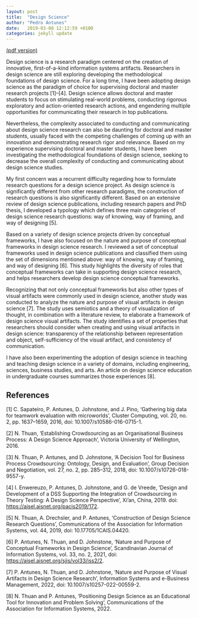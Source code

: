 ```yaml
---
layout: post
title:  "Design Science"
author: "Pedro Antunes"
date:   2019-03-08 12:12:59 +0100
categories: jekyll update
---
```


[(pdf version)](/assets/pdf/design-science.pdf)

Design science is a research paradigm centered on the creation of innovative, first-of-a-kind information systems artifacts. Researchers in design science are still exploring developing the methodological foundations of design science.
For a long time, I have been adopting design science as the paradigm of choice for supervising doctoral and master research projects [1]–[4]. Design science allows doctoral and master students to focus on stimulating real-world problems, conducting rigorous exploratory and action-oriented research actions, and engendering multiple opportunities for communicating their research in top publications.

Nevertheless, the complexity associated to conducting and communicating about design science research can also be daunting for doctoral and master students, usually faced with the competing challenges of coming up with an innovation and demonstrating research rigor and relevance. Based on my experience supervising doctoral and master students, I have been investigating the methodological foundations of design science, seeking to decrease the overall complexity of conducting and communicating about design science studies.

My first concern was a recurrent difficulty regarding how to formulate research questions for a design science project. As design science is significantly different from other research paradigms, the construction of research questions is also significantly different. Based on an extensive review of design science publications, including research papers and PhD thesis, I developed a typology which defines three main categories of design science research questions: way of knowing, way of framing, and way of designing [5].

Based on a variety of design science projects driven by conceptual frameworks, I have also focused on the nature and purpose of conceptual frameworks in design science research. I reviewed a set of conceptual frameworks used in design science publications and classified them using the set of dimensions mentioned above: way of knowing, way of framing, and way of designing [6]. This study highlights the diversity of roles that conceptual frameworks can take in supporting design science research, and helps researchers develop design science conceptual frameworks.

Recognizing that not only conceptual frameworks but also other types of visual artifacts were commonly used in design science, another study was conducted to analyze the nature and purpose of visual artifacts in design science [7]. The study uses semiotics and a theory of visualization of thought, in combination with a literature review, to elaborate a framework of design science visual artifacts. The study identifies a set of properties that researchers should consider when creating and using visual artifacts in design science: transparency of the relationship between representation and object, self-sufficiency of the visual artifact, and consistency of communication.

I have also been experimenting the adoption of design science in teaching and teaching design science in a variety of domains, including engineering, sciences, business studies, and arts. An article on design science education in undergraduate courses summarizes those experiences [8].

References
----------

[1]	C. Sapateiro, P. Antunes, D. Johnstone, and J. Pino, ‘Gathering big data for teamwork evaluation with microworlds’, Cluster Computing, vol. 20, no. 2, pp. 1637–1659, 2016, doi: 10.1007/s10586-016-0715-1.

[2]	N. Thuan, ‘Establishing Crowdsourcing as an Organisational Business Process: A Design Science Approach’, Victoria University of Wellington, 2016.

[3]	N. Thuan, P. Antunes, and D. Johnstone, ‘A Decision Tool for Business Process Crowdsourcing: Ontology, Design, and Evaluation’, Group Decision and Negotiation, vol. 27, no. 2, pp. 285–312, 2018, doi: 10.1007/s10726-018-9557-y.

[4]	I. Enwereuzo, P. Antunes, D. Johnstone, and G. de Vreede, ‘Design and Development of a DSS Supporting the Integration of Crowdsourcing in Theory Testing: A Design Science Perspective’, Xi’an, China, 2019. doi: https://aisel.aisnet.org/pacis2019/172.

[5]	N. Thuan, A. Drechsler, and P. Antunes, ‘Construction of Design Science Research Questions’, Communications of the Association for Information Systems, vol. 44, 2019, doi: 10.17705/1CAIS.04420.

[6]	P. Antunes, N. Thuan, and D. Johnstone, ‘Nature and Purpose of Conceptual Frameworks in Design Science’, Scandinavian Journal of Information Systems, vol. 33, no. 2, 2021, doi: https://aisel.aisnet.org/sjis/vol33/iss2/2.

[7]	P. Antunes, N. Thuan, and D. Johnstone, ‘Nature and Purpose of Visual Artifacts in Design Science Research’, Information Systems and e-Business Management, 2022, doi: 10.1007/s10257-022-00559-2.

[8]	N. Thuan and P. Antunes, ‘Positioning Design Science as an Educational Tool for Innovation and Problem Solving’, Communications of the Association for Information Systems, 2022.
